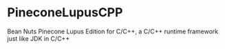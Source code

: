 # PineconeLupusCPP
Bean Nuts Pinecone Lupus Edition for C/C++, a C/C++ runtime framework just like JDK in C/C++
